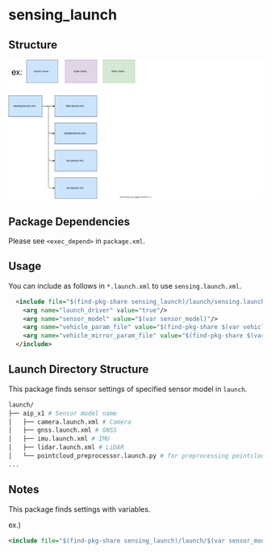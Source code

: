 # sensing_launch

## Structure

![sensing_launch](./sensing_launch.drawio.svg)

## Package Dependencies

Please see `<exec_depend>` in `package.xml`.

## Usage

You can include as follows in `*.launch.xml` to use `sensing.launch.xml`.

```xml
  <include file="$(find-pkg-share sensing_launch)/launch/sensing.launch.xml">
    <arg name="launch_driver" value="true"/>
    <arg name="sensor_model" value="$(var sensor_model)"/>
    <arg name="vehicle_param_file" value="$(find-pkg-share $(var vehicle_model)_description)/config/vehicle_info.param.yaml"/>
    <arg name="vehicle_mirror_param_file" value="$(find-pkg-share $(var vehicle_model)_description)/config/mirror.param.yaml"/>
  </include>
```

## Launch Directory Structure

This package finds sensor settings of specified sensor model in `launch`.

```bash
launch/
├── aip_x1 # Sensor model name
│   ├── camera.launch.xml # Camera
│   ├── gnss.launch.xml # GNSS
│   ├── imu.launch.xml # IMU
│   ├── lidar.launch.xml # LiDAR
│   └── pointcloud_preprocessor.launch.py # for preprocessing pointcloud
...
```

## Notes

This package finds settings with variables.

ex.)


```xml
<include file="$(find-pkg-share sensing_launch)/launch/$(var sensor_model)/lidar.launch.xml">
```
